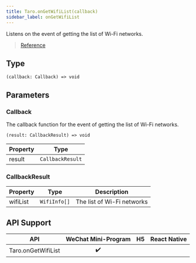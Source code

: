 ```yaml
---
title: Taro.onGetWifiList(callback)
sidebar_label: onGetWifiList
---
```


Listens on the event of getting the list of Wi-Fi networks.

> [Reference](https://developers.weixin.qq.com/miniprogram/dev/api/device/wifi/wx.onGetWifiList.html)

## Type

```tsx
(callback: Callback) => void
```

## Parameters

### Callback

The callback function for the event of getting the list of Wi-Fi networks.

```tsx
(result: CallbackResult) => void
```

<table>
  <thead>
    <tr>
      <th>Property</th>
      <th>Type</th>
    </tr>
  </thead>
  <tbody>
    <tr>
      <td>result</td>
      <td><code>CallbackResult</code></td>
    </tr>
  </tbody>
</table>

### CallbackResult

<table>
  <thead>
    <tr>
      <th>Property</th>
      <th>Type</th>
      <th>Description</th>
    </tr>
  </thead>
  <tbody>
    <tr>
      <td>wifiList</td>
      <td><code>WifiInfo[]</code></td>
      <td>The list of Wi-Fi networks</td>
    </tr>
  </tbody>
</table>

## API Support

|        API         | WeChat Mini-Program | H5 | React Native |
|:------------------:|:-------------------:|:--:|:------------:|
| Taro.onGetWifiList |         ✔️          |    |              |
